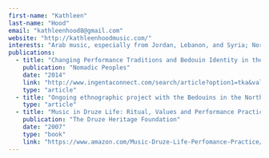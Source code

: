 ```yaml
---
first-name: "Kathleen"
last-name: "Hood"
email: "kathleenhood8@gmail.com"
website: "http://kathleenhoodmusic.com/"
interests: "Arab music, especially from Jordan, Lebanon, and Syria; North and West Africa"
publications:
  - title: "Changing Performance Traditions and Bedouin Identity in the North Badiya, Jordan (with Mohammad Al-Oun)"
    publication: "Nomadic Peoples"
    date: "2014"
    link: "http://www.ingentaconnect.com/search/article?option1=tka&value1=Changing+Performance+Traditions+and+Bedouin+Identity+in+the+North+Badiya%2c+Jordan"
    type: "article"
  - title: "Ongoing ethnographic project with the Bedouins in the North Badiya, Jordan, begun in 2010, including a forthcoming book, <em>The Bedouin Beauty of My Grandmother</em> (with Gazua Matrauk Elaun)"
    type: "article"
  - title: "Music in Druze Life: Ritual, Values and Performance Practice"
    publication: "The Druze Heritage Foundation"
    date: "2007"
    type: "book"
    link: "https://www.amazon.com/Music-Druze-Life-Perfomance-Practice/dp/1904850138"
---
```

